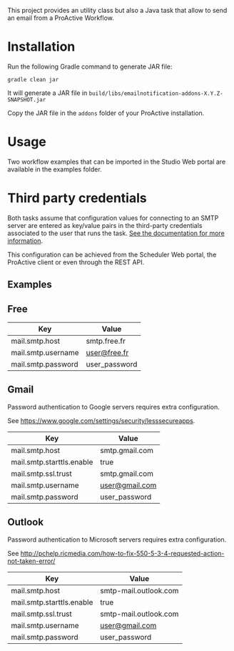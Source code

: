 This project provides an utility class but also a Java task that allow to send
an email from a ProActive Workflow.

# Installation

Run the following Gradle command to generate JAR file:

```
gradle clean jar
```

It will generate a JAR file in `build/libs/emailnotification-addons-X.Y.Z-SNAPSHOT.jar`

Copy the JAR file in the `addons` folder of your ProActive installation.

# Usage

Two workflow examples that can be imported in the Studio Web portal are
available in the examples folder.

# Third party credentials

Both tasks assume that configuration values for connecting to an SMTP server
are entered as key/value pairs in the third-party credentials associated to
the user that runs the task.
[See the documentation for more information](http://doc.activeeon.com/latest/user/ProActiveUserGuide.html#_third_party_credentials).

This configuration can be achieved from the Scheduler Web portal, the 
ProActive client or even through the REST API.

## Examples

## Free

| Key  | Value |
| ------------------- | ------------- |
| mail.smtp.host      | smtp.free.fr  |
| mail.smtp.username  | user@free.fr  |
| mail.smtp.password  | user_password |

## Gmail

Password authentication to Google servers requires extra configuration. 

See https://www.google.com/settings/security/lesssecureapps.

| Key  | Value |
| ------------------------- | --------------- |
| mail.smtp.host            | smtp.gmail.com  |
| mail.smtp.starttls.enable | true            |
| mail.smtp.ssl.trust       | smtp.gmail.com  |
| mail.smtp.username        | user@gmail.com  |
| mail.smtp.password        | user_password   |

## Outlook

Password authentication to Microsoft servers requires extra configuration. 

See http://pchelp.ricmedia.com/how-to-fix-550-5-3-4-requested-action-not-taken-error/

| Key  | Value |
| ------------------------- | ---------------------- |
| mail.smtp.host            | smtp-mail.outlook.com  |
| mail.smtp.starttls.enable | true                   |
| mail.smtp.ssl.trust       | smtp-mail.outlook.com  |
| mail.smtp.username        | user@gmail.com         |
| mail.smtp.password        | user_password          |

